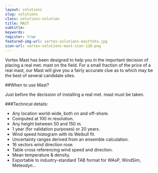 ```yaml
---
layout: solutions
slug: solutions
class: solutions-solution
title: MAST
subtitle:
keywords: 
register: true
featured-img-url: vortex-solutions-mastfoto.jpg
icon-url: vortex-solutions-mast-icon-128.png
---
```


<p class="lead">Vortex Mast has been designed to help you in the important decision of placing a real met. mast on the field. For a small fraction of the price of a real mast, our Mast will give you a fairly accurate clue as to which may be the best of several candidate sites.</p>

##When to use Mast?

Just before the decission of installing a real met. mast must be taken.

###Technical details:

- Any location world-wide, both on and off-shore.
- Computed at 100 m resolution.
- Any height between 50 and 150 m.
- 1 year (for validation purposes) or 20 years.
- Wind speed histogram with its Weibull fit.
- Uncertainty ranges derived from an ensemble calculation.
- 16 sectors wind direction rose.
- Table cross referencing wind speed and direction.
- Mean temperature & density.
- Exportable to industry-standard TAB format for WAsP, WindSim, Meteodyn...
